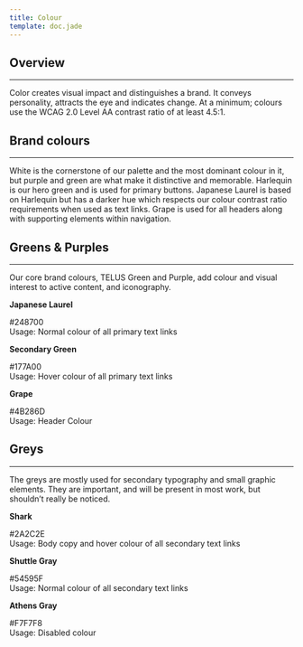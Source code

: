 ```yaml
---
title: Colour
template: doc.jade
---
```


## Overview

---

Color creates visual impact and distinguishes a brand. It conveys personality, attracts the eye and indicates change. At a minimum; colours use the WCAG 2.0 Level AA contrast ratio of at least 4.5:1.

## Brand colours

---

White is the cornerstone of our palette and the most dominant colour in it, but purple and green are what make it distinctive and memorable. Harlequin is our hero green and is used for primary buttons. Japanese Laurel is based on Harlequin but has a darker hue which respects our colour contrast ratio requirements when used as text links. Grape is used for all headers along with supporting elements within navigation.

## Greens & Purples

---

Our core brand colours, TELUS Green and Purple, add colour and visual interest to active content, and iconography.

<div class="container colors">
    <div class="grid-row">
        <div class="medium-4">
            <span class="color-preview" style="background-color: rgb(36, 135, 0);"></span>
            <p>
                <strong>Japanese Laurel</strong>
            </p>
            <p>
        	    #248700
        	    <br>
                Usage: Normal colour of all primary text links
            </p>
        </div>
        <div class="medium-4">
            <span class="color-preview" style="background-color: rgb(23, 122, 0);"></span>
            <p>
                <strong>Secondary Green</strong>
            </p>
            <p>
                #177A00
                <br>
                Usage: Hover colour of all primary text links
            </p>
        </div>
        <div class="medium-4">
            <span class="color-preview" style="background-color: rgb(75, 40, 109);"></span>
            <p>
                <strong>Grape</strong>
            </p>
            <p>
                #4B286D
                <br>
                Usage: Header Colour
            </p>
        </div>
    </div>
</div>

## Greys

---

The greys are mostly used for secondary typography and small graphic elements. They are important, and will be present in most work, but shouldn’t really be noticed.

<div class="container colors">
    <div class="grid-row">
        <div class="medium-4">
            <span class="color-preview" style="background-color: rgb(42, 44, 46);"></span>
            <p>
                <strong>Shark</strong>
            </p>
            <p>
                #2A2C2E
                <br>
                Usage: Body copy and hover colour of all secondary text links
            </p>
        </div>
        <div class="medium-4">
            <span class="color-preview" style="background-color: rgb(84, 89, 95);"></span>
            <p>
                <strong>Shuttle Gray</strong>
            </p>
            <p>
                #54595F<br>
                Usage: Normal colour of all secondary text links
            </p>
        </div>
        <div class="medium-4">
            <span class="color-preview" style="background-color: rgb(247, 247, 248);"></span>
            <p>
                <strong>Athens Gray</strong>
            </p>
            <p>
                #F7F7F8
                <br>
                Usage: Disabled colour
            </p>
        </div>
    </div>
</div>

